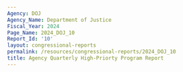 ```yaml
---
Agency: DOJ
Agency_Name: Department of Justice
Fiscal_Year: 2024
Page_Name: 2024_DOJ_10
Report_Id: '10'
layout: congressional-reports
permalink: /resources/congressional-reports/2024_DOJ_10
title: Agency Quarterly High-Priorty Program Report
---
```

